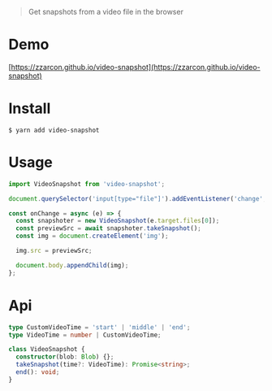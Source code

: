 > Get snapshots from a video file in the browser

# Demo
[https://zzarcon.github.io/video-snapshot](https://zzarcon.github.io/video-snapshot)

# Install

```
$ yarn add video-snapshot
```

# Usage

```javascript
import VideoSnapshot from 'video-snapshot';

document.querySelector('input[type="file"]').addEventListener('change', onChange);

const onChange = async (e) => {
  const snapshoter = new VideoSnapshot(e.target.files[0]);
  const previewSrc = await snapshoter.takeSnapshot();
  const img = document.createElement('img');

  img.src = previewSrc;

  document.body.appendChild(img);
};
```

# Api

```typescript
type CustomVideoTime = 'start' | 'middle' | 'end';
type VideoTime = number | CustomVideoTime;

class VideoSnapshot {
  constructor(blob: Blob) {};
  takeSnapshot(time?: VideoTime): Promise<string>;
  end(): void;
}
```
